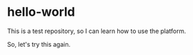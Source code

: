 # hello-world
This is a test repository, so I can learn how to use the platform.

So, let's try this again.
